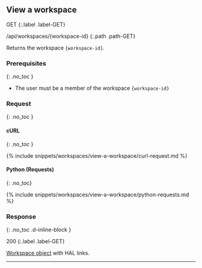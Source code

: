 ## View a workspace

GET
{:.label .label-GET}

/api/workspaces/{workspace-id}
{:.path .path-GET}

Returns the workspace `{workspace-id}`.

### Prerequisites
{: .no_toc }

- The user must be a member of the workspace `{workspace-id}`

### Request
{: .no_toc }

#### cURL
{: .no_toc }

{% include snippets/workspaces/view-a-workspace/curl-request.md %}

#### Python (Requests)
{: .no_toc}

{% include snippets/workspaces/view-a-workspace/python-requests.md %}

### Response
{: .no_toc .d-inline-block }

200
{:.label .label-GET}

[Workspace object]({{site.baseurl}}/data-structures#workspace) with HAL links.

---
